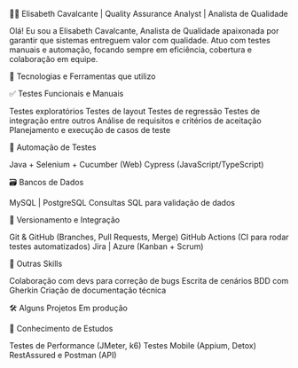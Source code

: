 👩‍💻 Elisabeth Cavalcante | Quality Assurance Analyst | Analista de Qualidade

Olá! Eu sou a Elisabeth Cavalcante, Analista de Qualidade apaixonada por garantir que sistemas entreguem valor com qualidade. Atuo com testes manuais e automação, focando sempre em eficiência, cobertura e colaboração em equipe.

🚀 Tecnologias e Ferramentas que utilizo

✅ Testes Funcionais e Manuais

Testes exploratórios
Testes de layout
Testes de regressão
Testes de integração entre outros
Análise de requisitos e critérios de aceitação
Planejamento e execução de casos de teste

🤖 Automação de Testes

Java + Selenium + Cucumber (Web)
Cypress (JavaScript/TypeScript)

🗃 Bancos de Dados

MySQL | PostgreSQL
Consultas SQL para validação de dados

🔧 Versionamento e Integração

Git & GitHub (Branches, Pull Requests, Merge)
GitHub Actions (CI para rodar testes automatizados)
Jira | Azure (Kanban + Scrum)

💼 Outras Skills

Colaboração com devs para correção de bugs
Escrita de cenários BDD com Gherkin
Criação de documentação técnica

🛠 Alguns Projetos
Em produção 

🧪 Conhecimento de Estudos

Testes de Performance (JMeter, k6)
Testes Mobile (Appium, Detox)
RestAssured e Postman (API)
